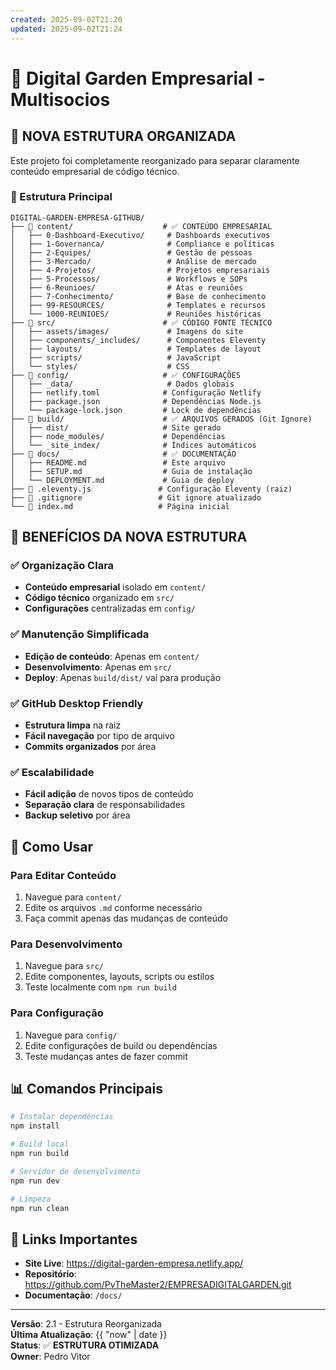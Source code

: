 ```yaml
---
created: 2025-09-02T21:20
updated: 2025-09-02T21:24
---
```

# 🌱 Digital Garden Empresarial - Multisocios

## 📁 **NOVA ESTRUTURA ORGANIZADA**

Este projeto foi completamente reorganizado para separar claramente conteúdo empresarial de código técnico.

### **🏢 Estrutura Principal**

```
DIGITAL-GARDEN-EMPRESA-GITHUB/
├── 📁 content/                    # ✅ CONTEÚDO EMPRESARIAL
│   ├── 0-Dashboard-Executivo/     # Dashboards executivos
│   ├── 1-Governanca/              # Compliance e políticas
│   ├── 2-Equipes/                 # Gestão de pessoas
│   ├── 3-Mercado/                 # Análise de mercado
│   ├── 4-Projetos/                # Projetos empresariais
│   ├── 5-Processos/               # Workflows e SOPs
│   ├── 6-Reunioes/                # Atas e reuniões
│   ├── 7-Conhecimento/            # Base de conhecimento
│   ├── 99-RESOURCES/              # Templates e recursos
│   └── 1000-REUNIOES/             # Reuniões históricas
├── 📁 src/                        # ✅ CÓDIGO FONTE TÉCNICO
│   ├── assets/images/             # Imagens do site
│   ├── components/_includes/      # Componentes Eleventy
│   ├── layouts/                   # Templates de layout
│   ├── scripts/                   # JavaScript
│   └── styles/                    # CSS
├── 📁 config/                     # ✅ CONFIGURAÇÕES
│   ├── _data/                     # Dados globais
│   ├── netlify.toml              # Configuração Netlify
│   ├── package.json              # Dependências Node.js
│   └── package-lock.json         # Lock de dependências
├── 📁 build/                      # ✅ ARQUIVOS GERADOS (Git Ignore)
│   ├── dist/                     # Site gerado
│   ├── node_modules/             # Dependências
│   └── _site_index/              # Índices automáticos
├── 📁 docs/                       # ✅ DOCUMENTAÇÃO
│   ├── README.md                 # Este arquivo
│   ├── SETUP.md                  # Guia de instalação
│   └── DEPLOYMENT.md             # Guia de deploy
├── 📄 .eleventy.js               # Configuração Eleventy (raiz)
├── 📄 .gitignore                 # Git ignore atualizado
└── 📄 index.md                   # Página inicial
```

## 🎯 **BENEFÍCIOS DA NOVA ESTRUTURA**

### ✅ **Organização Clara**
- **Conteúdo empresarial** isolado em `content/`
- **Código técnico** organizado em `src/`
- **Configurações** centralizadas em `config/`

### ✅ **Manutenção Simplificada**
- **Edição de conteúdo**: Apenas em `content/`
- **Desenvolvimento**: Apenas em `src/`
- **Deploy**: Apenas `build/dist/` vai para produção

### ✅ **GitHub Desktop Friendly**
- **Estrutura limpa** na raiz
- **Fácil navegação** por tipo de arquivo
- **Commits organizados** por área

### ✅ **Escalabilidade**
- **Fácil adição** de novos tipos de conteúdo
- **Separação clara** de responsabilidades
- **Backup seletivo** por área

## 🚀 **Como Usar**

### **Para Editar Conteúdo**
1. Navegue para `content/`
2. Edite os arquivos `.md` conforme necessário
3. Faça commit apenas das mudanças de conteúdo

### **Para Desenvolvimento**
1. Navegue para `src/`
2. Edite componentes, layouts, scripts ou estilos
3. Teste localmente com `npm run build`

### **Para Configuração**
1. Navegue para `config/`
2. Edite configurações de build ou dependências
3. Teste mudanças antes de fazer commit

## 📊 **Comandos Principais**

```bash
# Instalar dependências
npm install

# Build local
npm run build

# Servidor de desenvolvimento
npm run dev

# Limpeza
npm run clean
```

## 🔗 **Links Importantes**

- **Site Live**: https://digital-garden-empresa.netlify.app/
- **Repositório**: https://github.com/PvTheMaster2/EMPRESADIGITALGARDEN.git
- **Documentação**: `/docs/`

---

**Versão**: 2.1 - Estrutura Reorganizada  
**Última Atualização**: {{ "now" | date }}  
**Status**: ✅ **ESTRUTURA OTIMIZADA**  
**Owner**: Pedro Vitor
